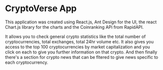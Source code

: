 # CryptoVerse App
This application was created using React.js, Ant Design for the UI, the react Chart.js library for the charts and the Coinranking APi from RapidAPI.

It allows you to check general crypto statistics like the total number of cryptocurrencies, total exchanges, total 24hr volume etc.
It also gives you access to the top 100 cryptocurrencies by market capitalization and you click on each to give you further information on that crypto.
And then finally there's a section for crypto news that can be fltered to give news specific to each cryptocurrency.
